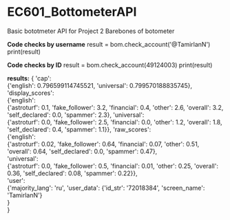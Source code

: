 # EC601_BottometerAPI
Basic bototmeter API for Project 2
Barebones of botometer

**Code checks by username**
result = bom.check_account('@TamirlanN')
print(result)

**Code checks by ID**
result = bom.check_account(49124003)
print(result)


**results:**
{
'cap': <br />
{'english': 0.796599114745521, 'universal': 0.799570188835745},<br />
'display_scores': <br />
                {'english': <br />
                          {'astroturf': 0.1, 'fake_follower': 3.2, 'financial': 0.4, 'other': 2.6, 'overall': 3.2, 'self_declared': 0.0, 'spammer': 2.3}, 
                 'universal': <br />
                          {'astroturf': 0.0, 'fake_follower': 2.5, 'financial': 0.0, 'other': 1.2, 'overall': 1.8, 'self_declared': 0.4, 'spammer': 1.1}}, 
                 'raw_scores': <br />
                          {'english': <br />
                                    {'astroturf': 0.02, 'fake_follower': 0.64, 'financial': 0.07, 'other': 0.51, 'overall': 0.64, 'self_declared': 0.0, 'spammer': 0.47}, <br />
                          'universal': <br />
                                    {'astroturf': 0.0, 'fake_follower': 0.5, 'financial': 0.01, 'other': 0.25, 'overall': 0.36, 'self_declared': 0.08, 'spammer': 0.22}}, <br />
                          'user': <br />
                                    {'majority_lang': 'ru', 'user_data': {'id_str': '72018384', 'screen_name': 'TamirlanN'}<br />
       }<br />
}
